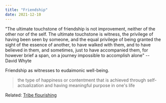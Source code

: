 ```yaml
---
title: "Friendship"
date: 2021-12-10
---
```


"The ultimate touchstone of friendship is not improvement, neither of the other nor of the self. The ultimate touchstone is witness, the privilege of having been seen by someone, and the equal privilege of being granted the sight of the essence of another, to have walked with them, and to have believed in them, and sometimes, just to have accompanied them, for however brief a span, on a journey impossible to accomplish alone" -- David Whyte

Friendship as witnesses to eudaimonic well-being.

> the type of happiness or contentment that is achieved through self-actualization and having meaningful purpose in one's life

Related: [Tribe flourishing](thoughts/tribe%20flourishing.md)